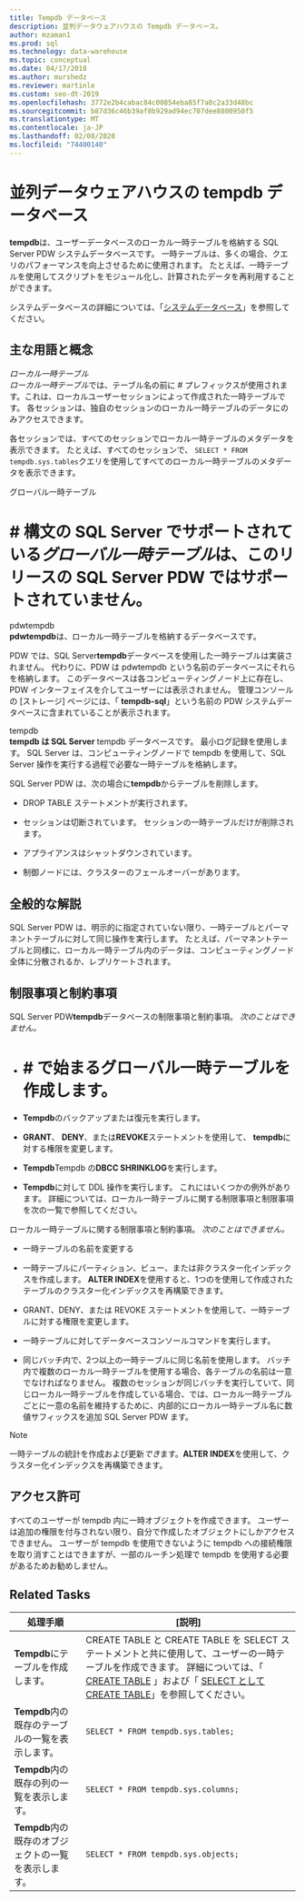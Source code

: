 ```yaml
---
title: Tempdb データベース
description: 並列データウェアハウスの Tempdb データベース。
author: mzaman1
ms.prod: sql
ms.technology: data-warehouse
ms.topic: conceptual
ms.date: 04/17/2018
ms.author: murshedz
ms.reviewer: martinle
ms.custom: seo-dt-2019
ms.openlocfilehash: 3772e2b4cabac84c00854eba85f7a0c2a33d48bc
ms.sourcegitcommit: b87d36c46b39af8b929ad94ec707dee8800950f5
ms.translationtype: MT
ms.contentlocale: ja-JP
ms.lasthandoff: 02/08/2020
ms.locfileid: "74400140"
---
```

# <a name="tempdb-database-in-parallel-data-warehouse"></a>並列データウェアハウスの tempdb データベース
**tempdb**は、ユーザーデータベースのローカル一時テーブルを格納する SQL Server PDW システムデータベースです。 一時テーブルは、多くの場合、クエリのパフォーマンスを向上させるために使用されます。 たとえば、一時テーブルを使用してスクリプトをモジュール化し、計算されたデータを再利用することができます。  
  
システムデータベースの詳細については、「[システムデータベース](system-databases.md)」を参照してください。  
  
## <a name="Basics"></a>主な用語と概念  
*ローカル一時テーブル*  
*ローカル一時テーブル*では、テーブル名の前に # プレフィックスが使用されます。これは、ローカルユーザーセッションによって作成された一時テーブルです。 各セッションは、独自のセッションのローカル一時テーブルのデータにのみアクセスできます。  
  
各セッションでは、すべてのセッションでローカル一時テーブルのメタデータを表示できます。 たとえば、すべてのセッションで、 `SELECT * FROM tempdb.sys.tables`クエリを使用してすべてのローカル一時テーブルのメタデータを表示できます。  
  
グローバル一時テーブル  
# # 構文の SQL Server でサポートされている*グローバル一時テーブル*は、このリリースの SQL Server PDW ではサポートされていません。  
  
pdwtempdb  
**pdwtempdb**は、ローカル一時テーブルを格納するデータベースです。  
  
PDW では、SQL Server**tempdb**データベースを使用した一時テーブルは実装されません。 代わりに、PDW は pdwtempdb という名前のデータベースにそれらを格納します。 このデータベースは各コンピューティングノード上に存在し、PDW インターフェイスを介してユーザーには表示されません。 管理コンソールの [ストレージ] ページには、「 **tempdb-sql**」という名前の PDW システムデータベースに含まれていることが表示されます。  
  
tempdb  
**tempdb は SQL Server** tempdb データベースです。 最小ログ記録を使用します。 SQL Server は、コンピューティングノードで tempdb を使用して、SQL Server 操作を実行する過程で必要な一時テーブルを格納します。  
  
SQL Server PDW は、次の場合に**tempdb**からテーブルを削除します。  
  
-   DROP TABLE ステートメントが実行されます。  
  
-   セッションは切断されています。 セッションの一時テーブルだけが削除されます。  
  
-   アプライアンスはシャットダウンされています。  
  
-   制御ノードには、クラスターのフェールオーバーがあります。  
  
## <a name="general-remarks"></a>全般的な解説  
SQL Server PDW は、明示的に指定されていない限り、一時テーブルとパーマネントテーブルに対して同じ操作を実行します。 たとえば、パーマネントテーブルと同様に、ローカル一時テーブル内のデータは、コンピューティングノード全体に分散されるか、レプリケートされます。  
  
## <a name="LimitationsRestrictions"></a>制限事項と制約事項  
SQL Server PDW**tempdb**データベースの制限事項と制約事項。 *次のことはできません。*  
  
-   # # で始まるグローバル一時テーブルを作成します。  
  
-   **Tempdb**のバックアップまたは復元を実行します。  
  
-   **GRANT**、 **DENY**、または**REVOKE**ステートメントを使用して、 **tempdb**に対する権限を変更します。  
  
-   **Tempdb**Tempdb の**DBCC SHRINKLOG**を実行します。  
  
-   **Tempdb**に対して DDL 操作を実行します。 これにはいくつかの例外があります。 詳細については、ローカル一時テーブルに関する制限事項と制限事項を次の一覧で参照してください。  
  
ローカル一時テーブルに関する制限事項と制約事項。 *次のことはできません。*  
  
-   一時テーブルの名前を変更する  
  
-   一時テーブルにパーティション、ビュー、または非クラスター化インデックスを作成します。 **ALTER INDEX**を使用すると、1つのを使用して作成されたテーブルのクラスター化インデックスを再構築できます。  
  
-   GRANT、DENY、または REVOKE ステートメントを使用して、一時テーブルに対する権限を変更します。  
  
-   一時テーブルに対してデータベースコンソールコマンドを実行します。  
  
-   同じバッチ内で、2つ以上の一時テーブルに同じ名前を使用します。 バッチ内で複数のローカル一時テーブルを使用する場合、各テーブルの名前は一意でなければなりません。 複数のセッションが同じバッチを実行していて、同じローカル一時テーブルを作成している場合、では、ローカル一時テーブルごとに一意の名前を維持するために、内部的にローカル一時テーブル名に数値サフィックスを追加 SQL Server PDW ます。  
  
> [!NOTE]  
> 一時テーブルの統計を作成および更新*でき*ます。**ALTER INDEX**を使用して、クラスター化インデックスを再構築できます。  
  
## <a name="permissions"></a>アクセス許可  
すべてのユーザーが tempdb 内に一時オブジェクトを作成できます。 ユーザーは追加の権限を付与されない限り、自分で作成したオブジェクトにしかアクセスできません。 ユーザーが tempdb を使用できないように tempdb への接続権限を取り消すことはできますが、一部のルーチン処理で tempdb を使用する必要があるためお勧めしません。  
  
## <a name="RelatedTasks"></a>Related Tasks  
  
|処理手順|[説明]|  
|---------|---------------|  
|**Tempdb**にテーブルを作成します。|CREATE TABLE と CREATE TABLE を SELECT ステートメントと共に使用して、ユーザーの一時テーブルを作成できます。 詳細については、「 [CREATE TABLE](../t-sql/statements/create-table-azure-sql-data-warehouse.md) 」および「 [SELECT として CREATE TABLE](../t-sql/statements/create-table-as-select-azure-sql-data-warehouse.md)」を参照してください。|  
|**Tempdb**内の既存のテーブルの一覧を表示します。|`SELECT * FROM tempdb.sys.tables;`|  
|**Tempdb**内の既存の列の一覧を表示します。|`SELECT * FROM tempdb.sys.columns;`|  
|**Tempdb**内の既存のオブジェクトの一覧を表示します。|`SELECT * FROM tempdb.sys.objects;`|  
  
<!-- MISSING LINKS 
## See Also  
[Common Metadata Query Examples &#40;SQL Server PDW&#41;](../sqlpdw/common-metadata-query-examples-sql-server-pdw.md)  
-->
  
